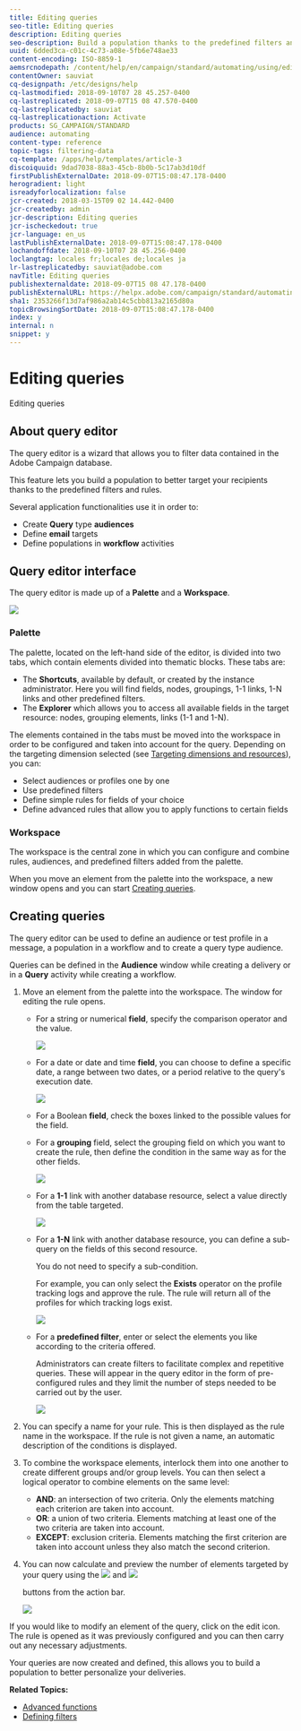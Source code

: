 ```yaml
---
title: Editing queries
seo-title: Editing queries
description: Editing queries
seo-description: Build a population thanks to the predefined filters and rules.
uuid: 6dded3ca-c01c-4c73-a08e-5fb6e748ae33
content-encoding: ISO-8859-1
aemsrcnodepath: /content/help/en/campaign/standard/automating/using/editing-queries
contentOwner: sauviat
cq-designpath: /etc/designs/help
cq-lastmodified: 2018-09-10T07 28 45.257-0400
cq-lastreplicated: 2018-09-07T15 08 47.570-0400
cq-lastreplicatedby: sauviat
cq-lastreplicationaction: Activate
products: SG_CAMPAIGN/STANDARD
audience: automating
content-type: reference
topic-tags: filtering-data
cq-template: /apps/help/templates/article-3
discoiquuid: 9dad7038-88a3-45cb-8b0b-5c17ab3d10df
firstPublishExternalDate: 2018-09-07T15:08:47.178-0400
herogradient: light
isreadyforlocalization: false
jcr-created: 2018-03-15T09 02 14.442-0400
jcr-createdby: admin
jcr-description: Editing queries
jcr-ischeckedout: true
jcr-language: en_us
lastPublishExternalDate: 2018-09-07T15:08:47.178-0400
lochandoffdate: 2018-09-10T07 28 45.256-0400
loclangtag: locales fr;locales de;locales ja
lr-lastreplicatedby: sauviat@adobe.com
navTitle: Editing queries
publishexternaldate: 2018-09-07T15 08 47.178-0400
publishExternalURL: https://helpx.adobe.com/campaign/standard/automating/using/editing-queries.html
sha1: 2353266f13d7af986a2ab14c5cbb813a2165d80a
topicBrowsingSortDate: 2018-09-07T15:08:47.178-0400
index: y
internal: n
snippet: y
---
```


# Editing queries

Editing queries

## About query editor

The query editor is a wizard that allows you to filter data contained in the Adobe Campaign database.

This feature lets you build a population to better target your recipients thanks to the predefined filters and rules.

Several application functionalities use it in order to:

* Create **Query** type **audiences**
* Define **email** targets
* Define populations in **workflow** activities

## Query editor interface

The query editor is made up of a **Palette** and a **Workspace**.

![](assets/query_editor_overview.png)

### Palette

The palette, located on the left-hand side of the editor, is divided into two tabs, which contain elements divided into thematic blocks. These tabs are:

* The **Shortcuts**, available by default, or created by the instance administrator. Here you will find fields, nodes, groupings, 1-1 links, 1-N links and other predefined filters.
* The **Explorer** which allows you to access all available fields in the target resource: nodes, grouping elements, links (1-1 and 1-N).

The elements contained in the tabs must be moved into the workspace in order to be configured and taken into account for the query. Depending on the targeting dimension selected (see [Targeting dimensions and resources](../../automating/using/query.md#targeting-dimensions-and-resources)), you can:

* Select audiences or profiles one by one
* Use predefined filters
* Define simple rules for fields of your choice
* Define advanced rules that allow you to apply functions to certain fields

### Workspace

The workspace is the central zone in which you can configure and combine rules, audiences, and predefined filters added from the palette.

When you move an element from the palette into the workspace, a new window opens and you can start [Creating queries](../../automating/using/editing-queries.md#creating-queries).

## Creating queries

The query editor can be used to define an audience or test profile in a message, a population in a workflow and to create a query type audience.

Queries can be defined in the **Audience** window while creating a delivery or in a **Query** activity while creating a workflow.

1. Move an element from the palette into the workspace. The window for editing the rule opens.

    * For a string or numerical **field**, specify the comparison operator and the value. 
    
      ![](assets/query_editor_audience_definition2.png)

    * For a date or date and time **field**, you can choose to define a specific date, a range between two dates, or a period relative to the query's execution date.
    
      ![](assets/query_editor_date_field.png)

    * For a Boolean **field**, check the boxes linked to the possible values for the field.
    * For a **grouping** field, select the grouping field on which you want to create the rule, then define the condition in the same way as for the other fields.
    
      ![](assets/query_editor_audience_definition4.png)

    * For a **1-1** link with another database resource, select a value directly from the table targeted.
    
      ![](assets/query_editor_audience_definition5.png)

    * For a **1-N** link with another database resource, you can define a sub-query on the fields of this second resource.

      You do not need to specify a sub-condition.

      For example, you can only select the **Exists** operator on the profile tracking logs and approve the rule. The rule will return all of the profiles for which tracking logs exist.
    
      ![](assets/query_editor_audience_definition6.png)

    * For a **predefined filter**, enter or select the elements you like according to the criteria offered.

      Administrators can create filters to facilitate complex and repetitive queries. These will appear in the query editor in the form of pre-configured rules and they limit the number of steps needed to be carried out by the user.
    
      ![](assets/query-editor_filter_email-audience_filter.png)

1. You can specify a name for your rule. This is then displayed as the rule name in the workspace. If the rule is not given a name, an automatic description of the conditions is displayed.
1. To combine the workspace elements, interlock them into one another to create different groups and/or group levels. You can then select a logical operator to combine elements on the same level:

    * **AND**: an intersection of two criteria. Only the elements matching each criterion are taken into account.
    * **OR**: a union of two criteria. Elements matching at least one of the two criteria are taken into account.
    * **EXCEPT**: exclusion criteria. Elements matching the first criterion are taken into account unless they also match the second criterion.

1. You can now calculate and preview the number of elements targeted by your query using the  ![](assets/count.png) and  ![](assets/preview.png)

   buttons from the action bar.

   ![](assets/query_editor_combining_rules.png)

If you would like to modify an element of the query, click on the edit icon. The rule is opened as it was previously configured and you can then carry out any necessary adjustments.

Your queries are now created and defined, this allows you to build a population to better personalize your deliveries.

**Related Topics:**

* [Advanced functions](../../automating/using/advanced-expression-editing.md)
* [Defining filters](../../developing/using/step-4--define-filters.md)

